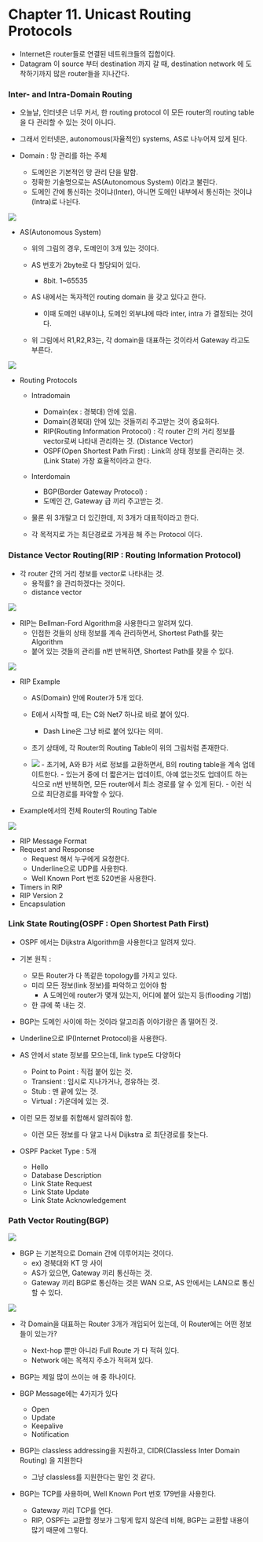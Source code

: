 # Chapter 11. Unicast Routing Protocols

+ Internet은 router들로 연결된 네트워크들의 집합이다. 
+ Datagram 이 source 부터 destination 까지 갈 때, destination network 에 도착하기까지 많은 router들을 지나간다.

### Inter- and Intra-Domain Routing

+ 오늘날, 인터넷은 너무 커서, 한 routing protocol 이 모든 router의 routing table 을 다 관리할 수 있는 것이 아니다.
+ 그래서 인터넷은, autonomous(자율적인) systems, AS로 나누어져 있게 된다.

+ Domain : 망 관리를 하는 주체
  - 도메인은 기본적인 망 관리 단을 말함.
  - 정확한 기술명으로는 AS(Autonomous System) 이라고 불린다. 
  - 도메인 간에 통신하는 것이냐(Inter), 아니면 도메인 내부에서 통신하는 것이냐(Intra)로 나뉜다.
  
<img src="images/CompNetwork_Ch11_1.png"/>

+ AS(Autonomous System)
  - 위의 그림의 경우, 도메인이 3개 있는 것이다. 
  - AS 번호가 2byte로 다 할당되어 있다. 
    - 8bit. 1~65535 
  - AS 내에서는 독자적인 routing domain 을 갖고 있다고 한다.
    - 이때 도메인 내부이냐, 도메인 외부냐에 따라 inter, intra 가 결정되는 것이다. 

  - 위 그림에서 R1,R2,R3는, 각 domain을 대표하는 것이라서 Gateway 라고도 부른다. 

<img src="images/CompNetwork_Ch11_2.png"/>

+ Routing Protocols
  - Intradomain
    - Domain(ex : 경북대) 안에 있음. 
    - Domain(경북대) 안에 있는 것들끼리 주고받는 것이 중요하다.
    - RIP(Routing Information Protocol) : 각 router 간의 거리 정보를 vector로써 나타내 관리하는 것. (Distance Vector)
    - OSPF(Open Shortest Path First) : Link의 상태 정보를 관리하는 것. (Link State) 가장 효율적이라고 한다. 
  - Interdomain
    - BGP(Border Gateway Protocol) : 
    - 도메인 간, Gateway 급 끼리 주고받는 것. 
  
  - 물론 위 3개말고 더 있긴한데, 저 3개가 대표적이라고 한다.
  - 각 목적지로 가는 최단경로로 가게끔 해 주는 Protocol 이다. 

### Distance Vector Routing(RIP : Routing Information Protocol)

+ 각 router 간의 거리 정보를 vector로 나타내는 것.
  - 용적률? 을 관리하겠다는 것이다. 
  - distance vector
  
<img src="images/CompNetwork_Ch11_3.png"/>

+ RIP는 Bellman-Ford Algorithm을 사용한다고 알려져 있다. 
  - 인접한 것들의 상태 정보를 계속 관리하면서, Shortest Path를 찾는 Algorithm
  - 붙어 있는 것들의 관리를 n번 반복하면, Shortest Path를 찾을 수 있다. 
  
<img src="images/CompNetwork_Ch11_4.png"/>  
  
+ RIP Example
  - AS(Domain) 안에 Router가 5개 있다. 
  - E에서 시작할 때, E는 C와 Net7 하나로 바로 붙어 있다.
    - Dash Line은 그냥 바로 붙어 있다는 의미.
  - 초기 상태에, 각 Router의 Routing Table이 위의 그림처럼 존재한다. 
  
  - <img src="images/CompNetwork_Ch11_5.png"/>
    - 초기에, A와 B가 서로 정보를 교환하면서, B의 routing table을 계속 업데이트한다. 
    - 있는거 중에 더 짧은거는 업데이트, 아예 없는것도 업데이트 하는 식으로 n번 반복하면, 모든 router에서 최소 경로를 알 수 있게 된다.
    - 이런 식으로 최단경로를 파악할 수 있다.

+ Example에서의 전체 Router의 Routing Table

<img src="images/CompNetwork_Ch11_6.png"/> 

+ RIP Message Format
+ Request and Response
  - Request 해서 누구에게 요청한다. 
  - Underline으로 UDP를 사용한다. 
  - Well Known Port 번호 520번을 사용한다. 
+ Timers in RIP
+ RIP Version 2
+ Encapsulation

### Link State Routing(OSPF : Open Shortest Path First)

+ OSPF 에서는 Dijkstra Algorithm을 사용한다고 알려져 있다. 

+ 기본 원칙 : 
  - 모든 Router가 다 똑같은 topology를 가지고 있다. 
  - 미리 모든 정보(link 정보)를 파악하고 있어야 함
    - A 도메인에 router가 몇개 있는지, 어디에 붙어 있는지 등(flooding 기법)
  - 한 큐에 쭉 내는 것. 

+ BGP는 도메인 사이에 하는 것이라 알고리즘 이야기랑은 좀 떨어진 것.

+ Underline으로 IP(Internet Protocol)을 사용한다. 
+ AS 안에서 state 정보를 모으는데, link type도 다양하다
  - Point to Point : 직접 붙어 있는 것.
  - Transient : 임시로 지나가거나, 경유하는 것.
  - Stub : 맨 끝에 있는 것.
  - Virtual : 가운데에 있는 것.
  
+ 이런 모든 정보를 취합해서 알려줘야 함.   
  - 이런 모든 정보를 다 알고 나서 Dijkstra 로 최단경로를 찾는다. 
  
+ OSPF Packet Type : 5개
  - Hello
  - Database Description
  - Link State Request
  - Link State Update
  - Link State Acknowledgement
  
### Path Vector Routing(BGP)

<img src="images/CompNetwork_Ch11_7.png"/> 

+ BGP 는 기본적으로 Domain 간에 이루어지는 것이다. 
  - ex) 경북대와 KT 망 사이
  - AS가 있으면, Gateway 끼리 통신하는 것.
  - Gateway 끼리 BGP로 통신하는 것은 WAN 으로, AS 안에서는 LAN으로 통신할 수 있다. 

<img src="images/CompNetwork_Ch11_8.png"/> 

+ 각 Domain을 대표하는 Router 3개가 개입되어 있는데, 이 Router에는 어떤 정보들이 있는가?
  - Next-hop 뿐만 아니라 Full Route 가 다 적혀 있다. 
  - Network 에는 목적지 주소가 적혀져 있다. 

+ BGP는 제일 많이 쓰이는 애 중 하나이다. 
+ BGP Message에는 4가지가 있다 
  - Open
  - Update
  - Keepalive
  - Notification 
  
+ BGP는 classless addressing을 지원하고, CIDR(Classless Inter Domain Routing) 을 지원한다
  - 그냥 classless를 지원한다는 말인 것 같다. 
  
+ BGP는 TCP를 사용하며, Well Known Port 번호 179번을 사용한다. 
  - Gateway 끼리 TCP를 연다. 
  - RIP, OSPF는 교환할 정보가 그렇게 많지 않은데 비해, BGP는 교환할 내용이 많기 때문에 그렇다. 
